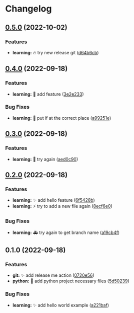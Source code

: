 # Changelog

## [0.5.0](https://github.com/bastienqb/learn-git/compare/v0.4.0...v0.5.0) (2022-10-02)


### Features

* **learning:** :fire: try new release git ([d64b6cb](https://github.com/bastienqb/learn-git/commit/d64b6cb4550a53fbc9279384d5f7ee62b3d6217f))

## [0.4.0](https://github.com/bastienqb/learn-git/compare/v0.3.0...v0.4.0) (2022-09-18)


### Features

* **learning:** :art: add feature ([3e2e233](https://github.com/bastienqb/learn-git/commit/3e2e233a9115e40ba5d06e95ea4ff444b269a96d))


### Bug Fixes

* **learning:** :bug: put if at the correct place ([a99251e](https://github.com/bastienqb/learn-git/commit/a99251e35b3cc2e4f5f326319de75c35893d5aea))

## [0.3.0](https://github.com/bastienqb/learn-git/compare/v0.2.0...v0.3.0) (2022-09-18)


### Features

* **learning:** :bookmark: try again ([aed0c90](https://github.com/bastienqb/learn-git/commit/aed0c90589e5f800def1ab5eb545e25a8ba8151f))

## [0.2.0](https://github.com/bastienqb/learn-git/compare/v0.1.0...v0.2.0) (2022-09-18)


### Features

* **learning:** :sparkles: add hello feature ([6f5428b](https://github.com/bastienqb/learn-git/commit/6f5428b577ebe2dac6df77b0942577d2aaca9c7f))
* **learning:** :zap: try to add a new file again ([8ecf6e0](https://github.com/bastienqb/learn-git/commit/8ecf6e084fd57957636f38d32a2a0fd252098d6f))


### Bug Fixes

* **learning:** :ambulance: try again to get branch name ([a19cb4f](https://github.com/bastienqb/learn-git/commit/a19cb4f65e7f2db0afe2603dc2d5ddc9f3e374a7))

## 0.1.0 (2022-09-18)


### Features

* **git:** :sparkles: add release me action ([0720e56](https://github.com/bastienqb/learn-git/commit/0720e562711d826550923e970382aee75272954d))
* **python:** :tada: add python project necessary files ([5d50239](https://github.com/bastienqb/learn-git/commit/5d502393b3dd96ab438eee3b30d2f63594aa39fe))


### Bug Fixes

* **learning:** :sparkles: add hello world example ([a221baf](https://github.com/bastienqb/learn-git/commit/a221baf70945b80bdaf90e9e0f9dea6a60b83627))
